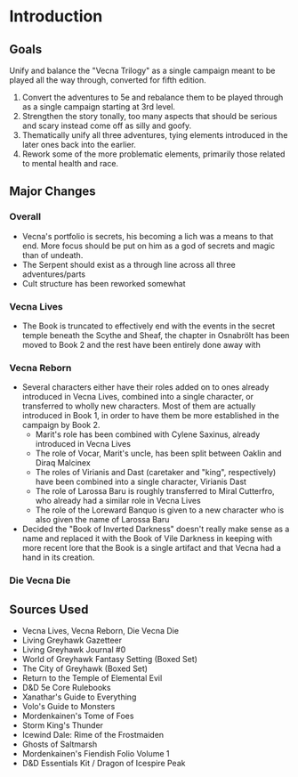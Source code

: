 # Introduction

## Goals
Unify and balance the "Vecna Trilogy" as a single campaign meant to be played all the way through, converted for fifth edition.

1. Convert the adventures to 5e and rebalance them to be played through as a single campaign starting at 3rd level.
2. Strengthen the story tonally, too many aspects that should be serious and scary instead come off as silly and goofy.
3. Thematically unify all three adventures, tying elements introduced in the later ones back into the earlier.
4. Rework some of the more problematic elements, primarily those related to mental health and race.

## Major Changes
### Overall

- Vecna's portfolio is secrets, his becoming a lich was a means to that end. More focus should be put on him as a god of secrets and magic than of undeath.
- The Serpent should exist as a through line across all three adventures/parts
- Cult structure has been reworked somewhat

### Vecna Lives

- The Book is truncated to effectively end with the events in the secret temple beneath the Scythe and Sheaf, the chapter in Osnabrölt has been moved to Book 2 and the rest have been entirely done away with

### Vecna Reborn

- Several characters either have their roles added on to ones already introduced in Vecna Lives, combined into a single character, or transferred to wholly new characters. Most of them are actually introduced in Book 1, in order to have them be more established in the campaign by Book 2.
    - Marit's role has been combined with Cylene Saxinus, already introduced in Vecna Lives
    - The role of Vocar, Marit's uncle, has been split between Oaklin and Diraq Malcinex
    - The roles of Virianis and Dast (caretaker and "king", respectively) have been combined into a single character, Virianis Dast
    - The role of Larossa Baru is roughly transferred to Miral Cutterfro, who already had a similar role in Vecna Lives
    - The role of the Loreward Banquo is given to a new character who is also given the name of Larossa Baru
- Decided the "Book of Inverted Darkness" doesn't really make sense as a name and replaced it with the Book of Vile Darkness in keeping with more recent lore that the Book is a single artifact and that Vecna had a hand in its creation.

### Die Vecna Die


## Sources Used

- Vecna Lives, Vecna Reborn, Die Vecna Die
- Living Greyhawk Gazetteer
- Living Greyhawk Journal #0
- World of Greyhawk Fantasy Setting (Boxed Set)
- The City of Greyhawk (Boxed Set)
- Return to the Temple of Elemental Evil
- D&D 5e Core Rulebooks
- Xanathar's Guide to Everything
- Volo's Guide to Monsters
- Mordenkainen's Tome of Foes
- Storm King's Thunder
- Icewind Dale: Rime of the Frostmaiden
- Ghosts of Saltmarsh
- Mordenkainen's Fiendish Folio Volume 1
- D&D Essentials Kit / Dragon of Icespire Peak
